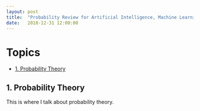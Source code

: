 ```yaml
---
layout: post
title:  "Probability Review for Artificial Intelligence, Machine Learning"
date:   2018-12-31 12:00:00
---
```


# Topics
- [1. Probability Theory](#1-probability-theory)

## 1. Probability Theory
This is where I talk about probability theory.